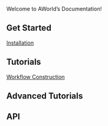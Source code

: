 Welcome to AWorld’s Documentation!

## Get Started

[Installation](./index.md)

## Tutorials

[Workflow Construction](Basic%20usage/workflow_construction.md)

## Advanced Tutorials

## API